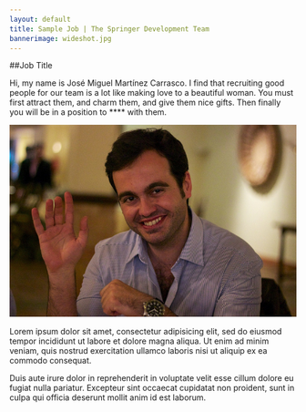 ```yaml
---
layout: default
title: Sample Job | The Springer Development Team
bannerimage: wideshot.jpg
---
```


##Job Title

Hi, my name is José Miguel Martínez Carrasco. I find that recruiting good people for our team is a lot like making love to a beautiful woman. You must first attract them, and charm them, and give them nice gifts. Then finally you will be in a position to **** with them.

<img src="/assets/images/jose.jpg">

Lorem ipsum dolor sit amet, consectetur adipisicing elit, sed do eiusmod tempor incididunt ut labore et dolore magna aliqua. Ut enim ad minim veniam, quis nostrud exercitation ullamco laboris nisi ut aliquip ex ea commodo consequat. 



Duis aute irure dolor in reprehenderit in voluptate velit esse cillum dolore eu fugiat nulla pariatur. Excepteur sint occaecat cupidatat non proident, sunt in culpa qui officia deserunt mollit anim id est laborum.